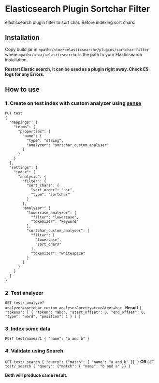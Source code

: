 # Elasticsearch Plugin  Sortchar Filter
elasticsearch  plugin filter to sort char. Before indexing sort chars.
## Installation  
Copy build jar in `<path>/<to>/<elasticsearch>/plugins/sortchar-filter` where `<path>/<to>/<elasticsearch>` is the path to your Elasticsearch installation. 

**Restart Elastic search, it can be used as a plugin right away. Check ES logs for any Errors.**

## How to use

### 1. Create on test index with custom analyzer using [sense](https://chrome.google.com/webstore/detail/sense-beta/lhjgkmllcaadmopgmanpapmpjgmfcfig?hl=en)

```markdown
PUT test
{
  "mappings": {
    "terms": {
      "properties": {
        "name": {
          "type": "string",
          "analyzer": "sortchar_custom_analyser"
        }
      }
    }
  },
  "settings": {
    "index": {
      "analysis": {
        "filter": {
          "sort_chars": {
            "sort_order": "asc",
            "type": "sortchar"
          }
        },
        "analyzer": {
          "lowercase_analyzer": {
            "filter": "lowercase",
            "tokenizer": "keyword"
          },
          "sortchar_custom_analyser": {
            "filter": [
              "lowercase",
              "sort_chars"
            ],
            "tokenizer": "whitespace"
          }
        }
      }
    }
  }
}
```

### 2. Test analyzer 
`GET test/_analyze?analyzer=sortchar_custom_analyser&pretty=true&text=bac `
**Result**
`{
   "tokens": [
      {
         "token": "abc",
         "start_offset": 0,
         "end_offset": 0,
         "type": "word",
         "position": 1
      }
   ]
}`

### 3. Index some data
`POST test/names/1
{
   "name": "a and b"
}`


### 4. Validate using Search 
`GET test/_search
{
    "query": {"match": {
       "name": "a and b"
    }}
}`
**OR**
`GET test/_search
{
    "query": {"match": {
       "name": "b and a"
    }}
}`

**Both will produce same result.** 


